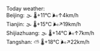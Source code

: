 Today weather:  
Beijing: 🌫  🌡️+11°C 🌬️↑4km/h  
Tianjin: 🌫  🌡️+15°C 🌬️↗19km/h  
Shijiazhuang: 🌫  🌡️+14°C 🌬️↑7km/h  
Tangshan: ⛅️  🌡️+18°C 🌬️↗22km/h  
